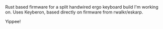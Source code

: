Rust based firmware for a split handwired ergo keyboard build I'm working on. Uses Keyberon, based directly on firmware from rwalkr/eskarp.

Yippee!
